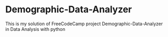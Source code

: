 # Demographic-Data-Analyzer
This is my solution of FreeCodeCamp project Demographic-Data-Analyzer in Data Analysis with python
